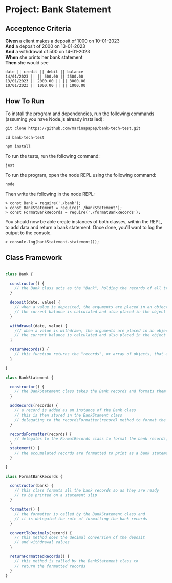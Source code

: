 # Project: Bank Statement

## Acceptence Criteria

**Given** a client makes a deposit of 1000 on 10-01-2023  
**And** a deposit of 2000 on 13-01-2023  
**And** a withdrawal of 500 on 14-01-2023  
**When** she prints her bank statement  
**Then** she would see

```
date || credit || debit || balance
14/01/2023 || || 500.00 || 2500.00
13/01/2023 || 2000.00 || || 3000.00
10/01/2023 || 1000.00 || || 1000.00
```

## How To Run

To install the program and dependencies, run the following commands (assuming you have Node.js already installed):

```
git clone https://github.com/marinapapap/bank-tech-test.git

cd bank-tech-test

npm install
```

To run the tests, run the following command:

```
jest
```

To run the program, open the node REPL using the following command:

```
node
```

Then write the following in the node REPL:

```
> const Bank = require('./bank');
> const BankStatement = require('./bankStatement');
> const FormatBankRecords = require('./formatBankRecords');
```

You should now be able create instances of both classes, within the REPL, to add data and return a bank statement. Once done, you'll want to log the output to the console.

```
> console.log(bankStatement.statement());
```

## Class Framework

```javascript

class Bank {

  constructor() {
    // the Bank class acts as the "Bank", holding the records of all transactions
  }

  deposit(date, value) {
    // when a value is deposited, the arguments are placed in an object with correct keys
    // the current balance is calculated and also placed in the object
  }

  withdrawal(date, value) {
    /// when a value is withdrawn, the arguments are placed in an object with correct keys
    // the current balance is calculated and also placed in the object
  }

  returnRecords() {
    // this function returns the "records", or array of objects, that are stored in the Bank
  }

}

class BankStatement {

  constructor() {
    // the BankStatement class takes the Bank records and formats them into one bank statement
  }

  addRecords(records) {
    // a record is added as an instance of the Bank class
    // this is then stored in the BankStament class
    // delegating to the recordsFormatter(record) method to format the data stored
  }

  recordsFormatter(records) {
    // delegates to the FormatRecords class to format the bank records, ready for printing
  }
  statement() {
    // the accumalated records are formatted to print as a bank statement
  }

}

class FormatBankRecords {

  constructor(bank) {
    // this class formats all the bank records so as they are ready
    // to be printed on a statement slip
  }

  formatter() {
    // the formatter is called by the BankStatement class and
    // it is delegated the role of formatting the bank records
  }

  convertToDecimals(record) {
    // this method does the decimal conversion of the deposit
    // and withdrawal values
  }

  returnFormattedRecords() {
    // this method is called by the BankStatement class to
    // return the formatted records
  }
}

```






                                                                

